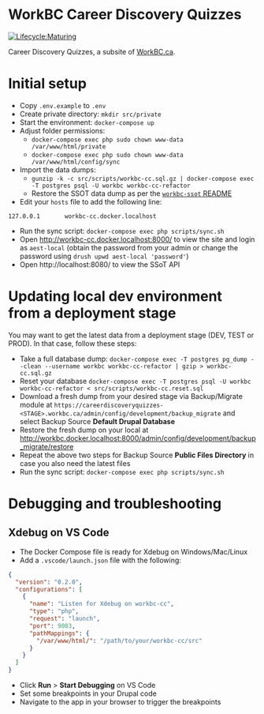 WorkBC Career Discovery Quizzes
===============================

[![Lifecycle:Maturing](https://img.shields.io/badge/Lifecycle-Maturing-007EC6)](https://github.com/bcgov/workbc-cc)

Career Discovery Quizzes, a subsite of [WorkBC.ca](https://www.workbc.ca).
# Initial setup
- Copy `.env.example` to `.env`
- Create private directory: `mkdir src/private`
- Start the environment: `docker-compose up`
- Adjust folder permissions:
  - `docker-compose exec php sudo chown www-data /var/www/html/private`
  - `docker-compose exec php sudo chown www-data /var/www/html/config/sync`
- Import the data dumps:
  - `gunzip -k -c src/scripts/workbc-cc.sql.gz | docker-compose exec -T postgres psql -U workbc workbc-cc-refactor`
  - Restore the SSOT data dump as per the [`workbc-ssot` README](https://github.com/bcgov/workbc-ssot?tab=readme-ov-file#development)
- Edit your `hosts` file to add the following line:
```
127.0.0.1       workbc-cc.docker.localhost
```
- Run the sync script: `docker-compose exec php scripts/sync.sh`
- Open http://workbc-cc.docker.localhost:8000/ to view the site and login as `aest-local` (obtain the password from your admin or change the password using `drush upwd aest-local 'password'`)
- Open http://localhost:8080/ to view the SSoT API

# Updating local dev environment from a deployment stage
You may want to get the latest data from a deployment stage (DEV, TEST or PROD). In that case, follow these steps:
- Take a full database dump: `docker-compose exec -T postgres pg_dump --clean --username workbc workbc-cc-refactor | gzip > workbc-cc.sql.gz`
- Reset your database `docker-compose exec -T postgres psql -U workbc workbc-cc-refactor < src/scripts/workbc-cc.reset.sql`
- Download a fresh dump from your desired stage via Backup/Migrate module at `https://careerdiscoveryquizzes-<STAGE>.workbc.ca/admin/config/development/backup_migrate` and select Backup Source **Default Drupal Database**
- Restore the fresh dump on your local at http://workbc.docker.localhost:8000/admin/config/development/backup_migrate/restore
- Repeat the above two steps for Backup Source **Public Files Directory** in case you also need the latest files
- Run the sync script: `docker-compose exec php scripts/sync.sh`

# Debugging and troubleshooting

## Xdebug on VS Code
- The Docker Compose file is ready for Xdebug on Windows/Mac/Linux
- Add a `.vscode/launch.json` file with the following:
```json
{
  "version": "0.2.0",
  "configurations": [
    {
      "name": "Listen for Xdebug on workbc-cc",
      "type": "php",
      "request": "launch",
      "port": 9003,
      "pathMappings": {
        "/var/www/html/": "/path/to/your/workbc-cc/src"
      }
    }
  ]
}
```
- Click **Run** > **Start Debugging** on VS Code
- Set some breakpoints in your Drupal code
- Navigate to the app in your browser to trigger the breakpoints
